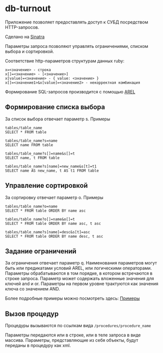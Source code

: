 db-turnout
==========

Приложение позволяет предоставлять доступ к СУБД посредством HTTP-запросов.

Сделано на [Sinatra](www.sinatrarb.com/intro.html)

Параметры запроса позволяют управлять ограничениями, списком выбора и сортировкой.

Соответствие http-параметров структурам данных ruby:
```
x=<значение> - строка
x[]=<значение> - [<значение>]
x[value]=<значение> - { value: <значение> }
x[]=<значение1>&x[value]=<значение2> - некорректная комбинация
```

Формирование SQL-запросов производится с помощью [AREL](https://github.com/rails/arel)

Формирование списка выбора
--------------------------
За список выбора отвечает параметр s.
Примеры
```
tables/table_name
SELECT * FROM table

tables/table_name?s=name
SELECT name FROM table

tables/table_name?s[]=name&s[]=t
SELECT name, t FROM table

tables/table_name?s[name]=new_name&s[t]=t1
SELECT name AS new_name, t AS t1 FROM table
```

Управление сортировкой
--------------------------
За сортировку отвечает параметр o.
Примеры
```
tables/table_name?o=name
SELECT * FROM table ORDER BY name asc

tables/table_name?o[]=name&o[]=t
SELECT * FROM table ORDER BY name asc, t asc

tables/table_name?s[name]=desc&s[t]=asc
SELECT * FROM table ORDER BY name desc, t asc
```

Задание ограничений
--------------------------
За ограничения отвечает параметр q. Наименования параметров могут быть или предикатами условий AREL, или логическими операторами. Параметры обрабатываются в том порядке, в котором встречаются в строке запроса.
Параметр может содержать вложенные значения для ключей and и or. Параметры на первом уровне трактуются как значения ключа со значением AND.

Более подробные примеры можно посмотреть здесь: [Примеры](https://github.com/sov-87/db-turnout/blob/master/test/tables_test.rb)

Вызов процедур
--------------------------
Процедуры вызываются по ссылкам вида ```/procedures/procedure_name```

Параметры передаются или в строке, или в теле запроса в виде массива. Параметры, представляющие из себя объекты, будут переданы в процедуру как xml.
